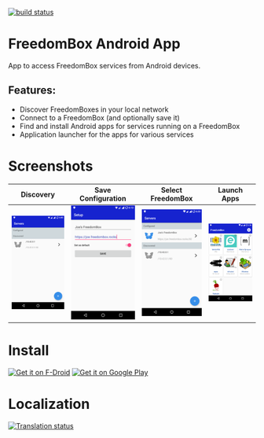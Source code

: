 [![build status](https://salsa.debian.org/freedombox-team/android-app/badges/master/pipeline.svg)](https://salsa.debian.org/freedombox-team/android-app/commits/master)

# FreedomBox Android App
App to access FreedomBox services from Android devices.

## Features:
- Discover FreedomBoxes in your local network
- Connect to a FreedomBox (and optionally save it)
- Find and install Android apps for services running on a FreedomBox
- Application launcher for the apps for various services

# Screenshots

Discovery             |  Save Configuration | Select FreedomBox | Launch Apps
:-------------------------:|:-------------------------:|:-------------------------:|:-------------------------:
![](fastlane/metadata/android/en-US/images/phoneScreenshots/1.png)  |  ![](fastlane/metadata/android/en-US/images/phoneScreenshots/2.png)   |  ![](fastlane/metadata/android/en-US/images/phoneScreenshots/3.png)   |  ![](fastlane/metadata/android/en-US/images/phoneScreenshots/4.png)

# Install

[<img alt="Get it on F-Droid" src="https://f-droid.org/badge/get-it-on.png" height="80">](https://f-droid.org/app/org.freedombox.freedombox) [<img alt="Get it on Google Play" src="https://play.google.com/intl/en_us/badges/images/generic/en_badge_web_generic.png" height="80">](https://play.google.com/store/apps/details?id=org.freedombox.freedombox)

# Localization

[![Translation status](https://hosted.weblate.org/widgets/freedombox/-/android/287x66-white.png)](https://hosted.weblate.org/projects/freedombox/android/)
